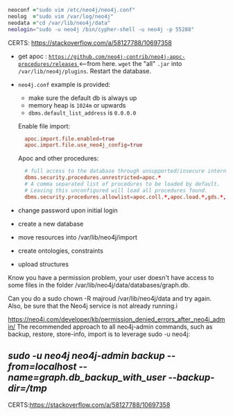 


```zsh
neoconf ="sudo vim /etc/neo4j/neo4j.conf"
neolog  ="sudo vim /var/log/neo4j"
neodata ="cd /var/lib/neo4j/data"
neologin="sudo -u neo4j /bin/cypher-shell -u neo4j -p 55288"
```


CERTS: https://stackoverflow.com/a/58127788/10697358


- get apoc : [ `https://github.com/neo4j-contrib/neo4j-apoc-procedures/releases` ](https://github.com/neo4j-contrib/neo4j-apoc-procedures/releases) <--from here. `wget` the "all" `.jar` into `/var/lib/neo4j/plugins`. Restart the database.

- `neo4j.conf` example is provided:
  - make sure the default db is always up
  - memory heap is `1024m` or upwards
  - `dbms.default_list_address` is `0.0.0.0`

  Enable file import:

  ```conf
	apoc.import.file.enabled=true
	apoc.import.file.use_neo4j_config=true
  ```

  Apoc and other procedures:

  ```conf
	# full access to the database through unsupported/insecure internal APIs.
	dbms.security.procedures.unrestricted=apoc.*
	# A comma separated list of procedures to be loaded by default.
	# Leaving this unconfigured will load all procedures found.
	dbms.security.procedures.allowlist=apoc.coll.*,apoc.load.*,gds.*,apoc.*
  ```

- change password upon initial login
- create a new database
- move resources into /var/lib/neo4j/import
- create ontologies, constraints
- upload structures










Know you have a permission problem, your user doesn't have access to some files in the folder /var/lib/neo4j/data/databases/graph.db.

Can you do a sudo chown -R majroud /var/lib/neo4j/data and try again.
Also, be sure that the Neo4j service is not already running.i


https://neo4j.com/developer/kb/permission_denied_errors_after_neo4j_admin/
The recommended approach to all neo4j-admin commands, such as backup, restore, store-info, import is to leverage sudo -u neo4j:

*sudo -u neo4j neo4j-admin backup --from=localhost --name=graph.db_backup_with_user --backup-dir=/tmp*
----

CERTS:https://stackoverflow.com/a/58127788/10697358


